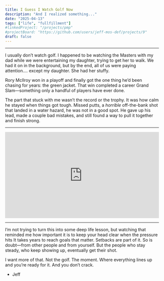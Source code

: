 ```yaml
---
title: I Guess I Watch Golf Now
description: "And I realized something..."
date: "2025-04-13"
tags: ["life", "fullfillment"]
#linkedProject: "/projects/pmp"
#projectBoard: "https://github.com/users/jeff-mos-def/projects/9"
draft: false
---
```


---

I usually don’t watch golf. I happened to be watching the Masters with my dad while we were entertaining my daughter, trying to get her to walk. We had it on in the background, but by the end, all of us were paying attention.... except my daughter. She had her stuffy.

Rory McIlroy won in a playoff and finally got the one thing he’d been chasing for years: the green jacket. That win completed a career Grand Slam—something only a handful of players have ever done.

The part that stuck with me wasn’t the record or the trophy. It was how calm he stayed when things got tough. Missed putts, a *horrible* off-the-bank shot that landed in a water hazard, he was not in a good spot. He gave up his lead, made a couple bad mistakes, and still found a way to pull it together and finish strong.

---

<div style="position: relative; padding-bottom: 56.25%; height: 0; overflow: hidden; max-width: 100%; height: auto;">
  <iframe src="https://www.youtube.com/embed/6bKoORH2sY4" 
          style="position: absolute; top: 0; left: 0; width: 100%; height: 100%;" 
          frameborder="0" allowfullscreen>
  </iframe>
</div>

---

I’m not trying to turn this into some deep life lesson, but watching that reminded me how important it is to keep your head clear when the pressure hits It takes years to reach goals that matter. Setbacks are part of it. So is doubt—from other people and from yourself. But the people who stay steady, who keep showing up, eventually get their shot.

I want more of that. Not the golf. The moment. Where everything lines up and you’re ready for it. And you don’t crack.

- Jeff
